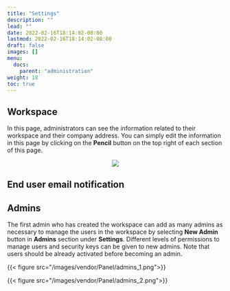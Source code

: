 ```yaml
---
title: "Settings"
description: ""
lead: ""
date: 2022-02-16T18:14:02-08:00
lastmod: 2022-02-16T18:14:02-08:00
draft: false
images: []
menu:
  docs:
    parent: "administration"
weight: 18
toc: true
---
```


## Workspace

In this page, administrators can see the information related to their workspace and their company address.
You can simply edit the information in this page by clicking on the **Pencil** button on the top right of each section of this page.

<p align="center">
    <img src="/images/vendor/Panel/workspace.png">
</p>

## End user email notification

## Admins

The first admin who has created the workspace can add as many admins as necessary to manage the users in the workspace by selecting **New Admin** button in
**Admins** section under **Settings**. Different levels of permissions to manage users and security keys can be given to new admins. Note that users should
be already activated before becoming an admin.

{{< figure src="/images/vendor/Panel/admins_1.png">}}

{{< figure src="/images/vendor/Panel/admins_2.png">}}

